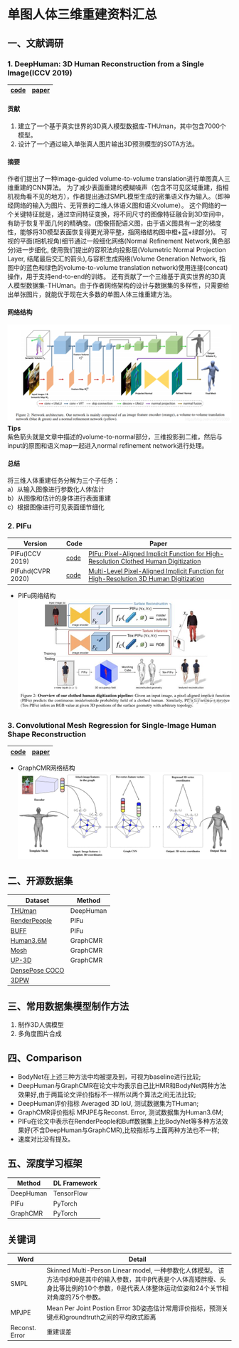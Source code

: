 # 单图人体三维重建资料汇总
## 一、文献调研
### 1. DeepHuman: 3D Human Reconstruction from a Single Image(ICCV 2019)
| [code](https://github.com/ZhengZerong/DeepHuman) | [paper](https://arxiv.org/pdf/1903.06473.pdf) |
|  ----  | ---- |
#### 贡献
1. 建立了一个基于真实世界的3D真人模型数据库-THUman，其中包含7000个模型。
2. 设计了一个通过输入单张真人图片输出3D预测模型的SOTA方法。

#### 摘要
作者们提出了一种image-guided volume-to-volume translation进行单图真人三维重建的CNN算法。
为了减少表面重建的模糊噪声（包含不可见区域重建，指相机视角看不见的地方），作者提出通过SMPL模型生成的密集语义作为输入。（即神经网络的输入为图片、无背景的二维人体语义图和语义volume）。
这个网络的一个关键特征就是，通过空间特征变换，将不同尺寸的图像特征融合到3D空间中，有助于恢复平面几何的精确度。(图像搭配语义图，由于语义图具有一定的梯度性，能够将3D模型表面恢复得更光滑平整，指网络结构图中橙+蓝+绿部分)。
可视的平面(相机视角)细节通过一般细化网络(Normal Refinement Network,黄色部分)进一步细化,
使用我们提出的容积法向投影层(Volumetric Normal Projection Layer, 结尾最后交汇的箭头),与容积生成网络(Volume Generation Network, 指图中的蓝色和绿色的volume-to-volume translation network)使用连接(concat)操作，用于支持end-to-end的训练。
还有贡献了一个三维基于真实世界的3D真人模型数据集-THUman。由于作者网络架构的设计与数据集的多样性，只需要给出单张图片，就能优于现在大多数的单图人体三维重建方法。

#### 网络结构
![img.png](img/img.png)
**Tips** <br>
紫色箭头就是文章中描述的volume-to-normal部分，三维投影到二维，然后与input的原图和语义map一起进入normal refinement network进行处理。

#### 总结
将三维人体重建任务分解为三个子任务： <br>
a）从输入图像进行参数化人体估计 <br>
b）从图像和估计的身体进行表面重建 <br>
c）根据图像进行可见表面细节细化 <br>


### 2. PIFu

| Version | Code | Paper | 
|  ----  | ----  | ---- | 
| PIFu(ICCV 2019) | [code](https://github.com/shunsukesaito/PIFu) | [PIFu: Pixel-Aligned Implicit Function for High-Resolution Clothed Human Digitization ](https://arxiv.org/pdf/1905.05172.pdf) | 
| PIFuhd(CVPR 2020) | [code](https://github.com/facebookresearch/pifuhd) | [Multi-Level Pixel-Aligned Implicit Function for High-Resolution 3D Human Digitization](https://arxiv.org/pdf/2004.00452.pdf) | 

- PIFu网络结构
![网络结构](img/img_1.png)

### 3. Convolutional Mesh Regression for Single-Image Human Shape Reconstruction
| [code](https://github.com/nkolot/GraphCMR/) | [paper](https://arxiv.org/abs/1905.03244) | 
|  ----  | ----  | 
- GraphCMR网络结构
![网络结构](img/img_2.png)

## 二、开源数据集

| Dataset | Method |
|  ----  | ----  |
| [THUman](https://github.com/ZhengZerong/DeepHuman/tree/master/THUmanDataset) | DeepHuman | 
| [RenderPeople](https://renderpeople.com/free-3d-people/) | PIFu | 
| [BUFF](http://buff.is.tue.mpg.de/) | PIFu | 
| [Human3.6M](http://vision.imar.ro/human3.6m/description.php) | GraphCMR | 
| [Mosh](http://mosh.is.tue.mpg.de/) | GraphCMR | 
| [UP-3D](http://files.is.tuebingen.mpg.de/classner/up/) | GraphCMR | 
| [DensePose COCO](https://github.com/facebookresearch/DensePose) |  |
| [3DPW](http://virtualhumans.mpi-inf.mpg.de/3DPW/) |  |



## 三、常用数据集模型制作方法
1. 制作3D人偶模型
2. 多角度图片合成

## 四、Comparison
- BodyNet在上述三种方法中均被提及到，可视为baseline进行比较;
- DeepHuman与GraphCMR在论文中均表示自己比HMR和BodyNet两种方法效果好,由于两篇论文评价指标不一样所以两个算法之间无法比较;
- DeepHuman评价指标 Averaged 3D IoU, 测试数据集为THuman;
- GraphCMR评价指标 MPJPE与Reconst. Error, 测试数据集为Human3.6M;
- PIFu在论文中表示在RenderPeople和Buff数据集上比BodyNet等多种方法效果好(不含DeepHuman与GraphCMR),比较指标与上面两种方法也不一样;
- 速度对比没有提及。

## 五、深度学习框架
| Method | DL Framework |
| ---- | ---- |
| DeepHuman | TensorFlow |
| PIFu | PyTorch |
| GraphCMR | PyTorch |

## 关键词
| Word | Detail |
| ---- | ---- |
| SMPL | Skinned Multi-Person Linear model, 一种参数化人体模型。 该方法中β和θ是其中的输入参数，其中β代表是个人体高矮胖瘦、头身比等比例的10个参数，θ是代表人体整体运动位姿和24个关节相对角度的75个参数。 |
| MPJPE | Mean Per Joint Postion Error 3D姿态估计常用评价指标，预测关键点和groundtruth之间的平均欧式距离 |
| Reconst. Error | 重建误差 |